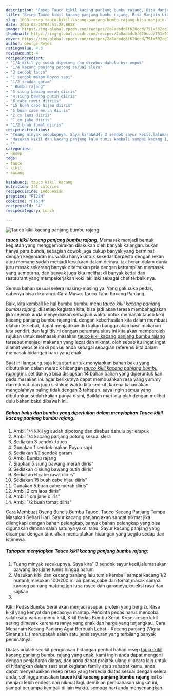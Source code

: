 ```yaml
---
description: "Resep Tauco kikil kacang panjang bumbu rajang, Bisa Manjain Lidah"
title: "Resep Tauco kikil kacang panjang bumbu rajang, Bisa Manjain Lidah"
slug: 1008-resep-tauco-kikil-kacang-panjang-bumbu-rajang-bisa-manjain-lidah
date: 2020-08-25T04:51:28.882Z
image: https://img-global.cpcdn.com/recipes/2a8adbdc8f620ccd/751x532cq70/tauco-kikil-kacang-panjang-bumbu-rajang-foto-resep-utama.jpg
thumbnail: https://img-global.cpcdn.com/recipes/2a8adbdc8f620ccd/751x532cq70/tauco-kikil-kacang-panjang-bumbu-rajang-foto-resep-utama.jpg
cover: https://img-global.cpcdn.com/recipes/2a8adbdc8f620ccd/751x532cq70/tauco-kikil-kacang-panjang-bumbu-rajang-foto-resep-utama.jpg
author: George Reyes
ratingvalue: 4.3
reviewcount: 4
recipeingredient:
- "1/4 kikil yg sudah dipotong dan direbus dahulu byr empuk"
- "1/4 kacang panjang potong sesuai slera"
- "3 sendok tauco"
- "1 sendok makan Royco sapi"
- "1/2 sendok garam"
- " Bumbu rajang"
- "5 siung bawang merah diiris"
- "4 siung bawang putih diiris"
- "6 cabe rawit diiriis"
- "15 buah cabe hijau diiris"
- "5 buah cabe merah diiris"
- "2 cm laos diiris"
- "1 cm jahe diiris"
- "1/2 buah tomat diiris"
recipeinstructions:
- "Tuang minyak secukupnya. Saya kira&#34; 3 sendok sayur kecil,lalumasukan bawang,laos,jahe tumis hingga harum"
- "Masukan kikil dan kacang panjang lalu tumis kembali sampai kacang 1/2 matanh,masukan 100/200 ml air panas,cabe dan tomat,masak sampai kacang panjang matang,jgn lupa royco dan garamnya,koreksi rasa dan sajikan"
- ""
categories:
- Resep
tags:
- tauco
- kikil
- kacang

katakunci: tauco kikil kacang 
nutrition: 251 calories
recipecuisine: Indonesian
preptime: "PT28M"
cooktime: "PT53M"
recipeyield: "4"
recipecategory: Lunch

---
```



![Tauco kikil kacang panjang bumbu rajang](https://img-global.cpcdn.com/recipes/2a8adbdc8f620ccd/751x532cq70/tauco-kikil-kacang-panjang-bumbu-rajang-foto-resep-utama.jpg)

<b><i>tauco kikil kacang panjang bumbu rajang</i></b>, Memasak menjadi bentuk kegiatan yang menggembirakan dilakukan oleh banyak kalangan. bukan hanya para bunda, sebagian cowok juga cukup banyak yang berminat dengan kegemaran ini. walau hanya untuk sekedar berpesta dengan rekan atau memang sudah menjadi kesukaan dalam dirinya. tak heran dalam dunia juru masak sekarang banyak ditemukan pria dengan ketrampilan memasak yang sempurna, dan banyak juga kita melihat di banyak kedai dan restaurant yang mempekerjakan koki laki laki sebagai chef terbaik nya.

Semua bahan sesuai selera masing-masing ya. Yang gak suka pedas, cabenya bisa dikurangi. Cara Masak Tauco Tahu Kacang Panjang.

Baik, kita kembali ke hal bumbu bumbu menu <i>tauco kikil kacang panjang bumbu rajang</i>. di setiap kegiatan kita, bisa jadi akan terasa membahagiakan jika sejenak anda menyediakan sebagian waktu untuk memasak tauco kikil kacang panjang bumbu rajang ini. dengan keberhasilan kita dalam membuat olahan tersebut, dapat menjadikan diri kalian bangga akan hasil makanan kita sendiri. dan lagi disini dengan perantara situs ini kita akan memperoleh rujukan untuk memasak masakan <u>tauco kikil kacang panjang bumbu rajang</u> tersebut menjadi makanan yang lezat dan nikmat, oleh sebab itu ingat ingat alamat website ini di ponsel anda sebagai sebagian referensi kita dalam memasak hidangan baru yang enak.


Saat ini langsung saja kita start untuk menyiapkan bahan baku yang dibutuhkan dalam meracik hidangan <u><i>tauco kikil kacang panjang bumbu rajang</i></u> ini. setidaknya bisa disiapkan <b>14</b> bahan bahan yang diperuntuk kan pada masakan ini. agar berikutnya dapat membuahkan rasa yang yummy dan nikmat. dan juga sisihkan waktu kita sedikit, karena kalian akan mengolahnya paling tidak dengan <b>3</b> tahapan. saya ingin semua yang dibutuhkan sudah kalian punya disini, Baiklah mari kita olah dengan melihat dulu bahan baku dibawah ini.

<!--inarticleads1-->

##### Bahan baku dan bumbu yang diperlukan dalam menyiapkan Tauco kikil kacang panjang bumbu rajang:

1. Ambil 1/4 kikil yg sudah dipotong dan direbus dahulu byr empuk
1. Ambil 1/4 kacang panjang potong sesuai slera
1. Sediakan 3 sendok tauco
1. Gunakan 1 sendok makan Royco sapi
1. Sediakan 1/2 sendok garam
1. Ambil  Bumbu rajang
1. Siapkan 5 siung bawang merah diiris&#34;
1. Sediakan 4 siung bawang putih diiris&#34;
1. Sediakan 6 cabe rawit diiriis&#34;
1. Sediakan 15 buah cabe hijau diiris&#34;
1. Gunakan 5 buah cabe merah diiris&#34;
1. Ambil 2 cm laos diiris&#34;
1. Ambil 1 cm jahe diiris&#34;
1. Ambil 1/2 buah tomat diiris&#34;


Cara Membuat Oseng Buncis Bumbu Tauco. Tauco Kacang Panjang Tempe Masakan Sehari Hari. Sayur kacang panjang akan sangat nikmat jika dilengkapi dengan bahan pelengkap, banyak bahan pelengkap yang bisa digunakan dimana salah satunya yakni tahu. Sayur kacang panjang yang dicampur dengan tahu akan menciptakan hidangan yang begitu sedap dan istimewa. 

<!--inarticleads2-->

##### Tahapan menyiapkan Tauco kikil kacang panjang bumbu rajang:

1. Tuang minyak secukupnya. Saya kira&#34; 3 sendok sayur kecil,lalumasukan bawang,laos,jahe tumis hingga harum
1. Masukan kikil dan kacang panjang lalu tumis kembali sampai kacang 1/2 matanh,masukan 100/200 ml air panas,cabe dan tomat,masak sampai kacang panjang matang,jgn lupa royco dan garamnya,koreksi rasa dan sajikan
1. 


Kikil Pedas Bumbu Serai akan menjadi asupan protein yang bergizi. Rasa kikil yang kenyal dan pedasnya mantap. Pencinta pedas harus mencoba salah satu variasi menu kikil, Kikil Pedas Bumbu Serai. Kreasi resep kikil sering dimasak karena rasanya yang enak dan harga yang terjangkau. Cara Menanam Kacang Panjang Agar Berbuah Lebat - Kacang panjang (Vigna Sinensis L.) merupakah salah satu jenis sayuran yang terbilang banyak peminatnya. 

Diatas adalah sedikit pengulasan hidangan perihal bahan resep <u>tauco kikil kacang panjang bumbu rajang</u> yang enak. kami ingin anda dapat mengerti dengan penjabaran diatas, dan anda dapat praktek ulang di acara lain untuk di hidangkan dalam saat saat kegiatan family atau sahabat kamu. anda dapat menyesuaikan resep resep yang tersedia diatas sesuai dengan selera anda, sehingga masakan <b>tauco kikil kacang panjang bumbu rajang</b> ini bs menjadi lebih endess dan nikmat lagi. demikian pembahasan singkat ini, sampai berjumpa kembali di lain waktu. semoga hari anda menyenangkan.
